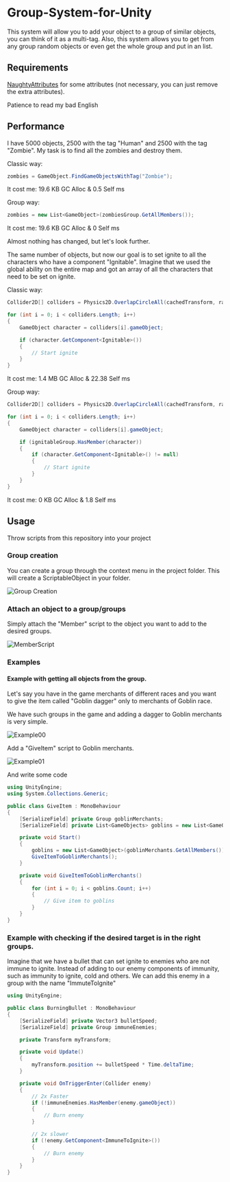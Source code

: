 # Group-System-for-Unity

This system will allow you to add your object to a group of similar objects, you can think of it as a multi-tag. Also, this system allows you to get from any group random objects or even get the whole group and put in an list.

## Requirements
[NaughtyAttributes](https://github.com/dbrizov/NaughtyAttributes) for some attributes (not necessary, you can just remove the extra attributes).

Patience to read my bad English

## Performance
I have 5000 objects, 2500 with the tag "Human" and 2500 with the tag "Zombie". My task is to find all the zombies and destroy them.

Classic way:
```csharp
zombies = GameObject.FindGameObjectsWithTag("Zombie");
```
It cost me: 19.6 KB GC Alloc & 0.5 Self ms

Group way:
```csharp
zombies = new List<GameObject>(zombiesGroup.GetAllMembers());
```

It cost me: 19.6 KB GC Alloc & 0 Self ms

Almost nothing has changed, but let's look further.

The same number of objects, but now our goal is to set ignite to all the characters who have a component "Ignitable". Imagine that we used the global ability on the entire map and got an array of all the characters that need to be set on ignite.

Classic way:
```csharp
Collider2D[] colliders = Physics2D.OverlapCircleAll(cachedTransform, radius, layerMask);

for (int i = 0; i < colliders.Length; i++)
{
	GameObject character = colliders[i].gameObject;

	if (character.GetComponent<Ignitable>())
	{
		// Start ignite
	}
} 
```
It cost me: 1.4 MB GC Alloc & 22.38 Self ms

Group way:
```csharp
Collider2D[] colliders = Physics2D.OverlapCircleAll(cachedTransform, radius, layerMask);

for (int i = 0; i < colliders.Length; i++)
{
	GameObject character = colliders[i].gameObject;

	if (ignitableGroup.HasMember(character))
	{
		if (character.GetComponent<Ignitable>() != null)
		{
			// Start ignite
		}
	}
} 
```

It cost me: 0 KB GC Alloc & 1.8 Self ms

## Usage
Throw scripts from this repository into your project

### Group creation
You can create a group through the context menu in the project folder. This will create a ScriptableObject in your folder.

![Group Creation](https://i.gyazo.com/14ecd854f94ccaeba75405147aa10850.png)

### Attach an object to a group/groups

Simply attach the "Member" script to the object you want to add to the desired groups.

![MemberScript](https://i.gyazo.com/10a39a8cdd0050065923af66082fb111.png)

### Examples

#### Example with getting all objects from the group.

Let's say you have in the game merchants of different races and you want to give the item called "Goblin dagger" only to merchants of Goblin race. 

We have such groups in the game and adding a dagger to Goblin merchants is very simple.

![Example00](https://i.gyazo.com/d66e91d567f7bc5d9ac2bd7a9f7e2043.png)

Add a "GiveItem" script to Goblin merchants.

![Example01](https://i.gyazo.com/49d96516a3f53a6fde6e695c3a1dad07.png)

And write some code

```csharp
using UnityEngine;
using System.Collections.Generic;

public class GiveItem : MonoBehaviour
{
	[SerializeField] private Group goblinMerchants;
	[SerializeField] private List<GameObjects> goblins = new List<GameObjects>();

	private void Start()
	{
		goblins = new List<GameObject>(goblinMerchants.GetAllMembers());
		GiveItemToGoblinMerchants();
	}

	private void GiveItemToGoblinMerchants()
	{
		for (int i = 0; i < goblins.Count; i++)
		{
			// Give item to goblins
		}
	}
}

```

### Example with checking if the desired target is in the right groups.

Imagine that we have a bullet that can set ignite to enemies who are not immune to ignite. Instead of adding to our enemy components of immunity, such as immunity to ignite, cold and others. We can add this enemy in a group with the name "ImmuteToIgnite"

```csharp
using UnityEngine;

public class BurningBullet : MonoBehaviour
{
	[SerializeField] private Vector3 bulletSpeed;
	[SerializeField] private Group immuneEnemies;

	private Transform myTransform;

	private void Update()
	{
		myTransform.position += bulletSpeed * Time.deltaTime;
	}

	private void OnTriggerEnter(Collider enemy)
	{
		// 2x Faster
		if (!immuneEnemies.HasMember(enemy.gameObject))
		{
			// Burn enemy
		}

		// 2x slower
		if (!enemy.GetComponent<ImmuneToIgnite>())
		{
			// Burn enemy
		}
	}
}

```
